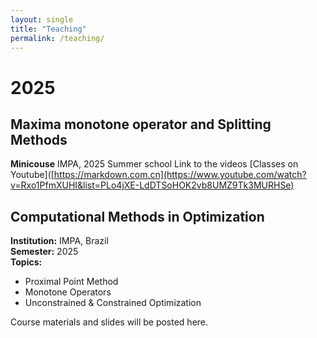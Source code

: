 ```yaml
---
layout: single
title: "Teaching"
permalink: /teaching/
---
```


# 2025

## Maxima monotone operator and Splitting Methods
**Minicouse** IMPA, 2025 Summer school
Link to the videos [Classes on Youtube]([https://markdown.com.cn](https://www.youtube.com/watch?v=Rxo1PfmXUHI&list=PLo4jXE-LdDTSoHOK2vb8UMZ9Tk3MURHSe)

## Computational Methods in Optimization
**Institution:** IMPA, Brazil  
**Semester:** 2025  
**Topics:**
- Proximal Point Method
- Monotone Operators
- Unconstrained & Constrained Optimization

Course materials and slides will be posted here.
